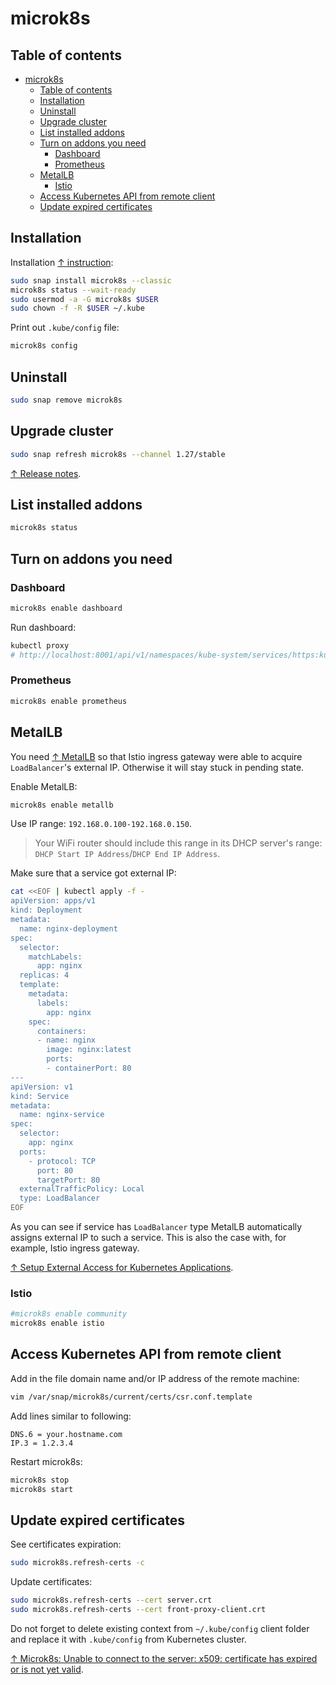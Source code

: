 # microk8s

## Table of contents

- [microk8s](#microk8s)
  - [Table of contents](#table-of-contents)
  - [Installation](#installation)
  - [Uninstall](#uninstall)
  - [Upgrade cluster](#upgrade-cluster)
  - [List installed addons](#list-installed-addons)
  - [Turn on addons you need](#turn-on-addons-you-need)
    - [Dashboard](#dashboard)
    - [Prometheus](#prometheus)
  - [MetalLB](#metallb)
    - [Istio](#istio)
  - [Access Kubernetes API from remote client](#access-kubernetes-api-from-remote-client)
  - [Update expired certificates](#update-expired-certificates)

## Installation

Installation [↑ instruction](https://ubuntu.com/kubernetes/install):

```bash
sudo snap install microk8s --classic
microk8s status --wait-ready
sudo usermod -a -G microk8s $USER
sudo chown -f -R $USER ~/.kube
```

Print out `.kube/config` file:

```bash
microk8s config
```

## Uninstall

```bash
sudo snap remove microk8s
```

## Upgrade cluster

```bash
sudo snap refresh microk8s --channel 1.27/stable
```

[↑ Release notes](https://microk8s.io/docs/release-notes).

## List installed addons

```bash
microk8s status
```

## Turn on addons you need

### Dashboard

```bash
microk8s enable dashboard
```

Run dashboard:

```bash
kubectl proxy
# http://localhost:8001/api/v1/namespaces/kube-system/services/https:kubernetes-dashboard:/proxy
```

### Prometheus

```bash
microk8s enable prometheus
```

## MetalLB

You need [↑ MetalLB](https://metallb.universe.tf) so that Istio ingress gateway were able to acquire `LoadBalancer`'s external IP. Otherwise it will stay stuck in pending state.

Enable MetalLB:

```bash
microk8s enable metallb
```

Use IP range: `192.168.0.100-192.168.0.150`.

> Your WiFi router should include this range in its DHCP server's range: `DHCP Start IP Address`/`DHCP End IP Address`.

Make sure that a service got external IP:

```bash
cat <<EOF | kubectl apply -f -
apiVersion: apps/v1
kind: Deployment
metadata:
  name: nginx-deployment
spec:
  selector:
    matchLabels:
      app: nginx
  replicas: 4
  template:
    metadata:
      labels:
        app: nginx
    spec:
      containers:
      - name: nginx
        image: nginx:latest
        ports:
        - containerPort: 80
---
apiVersion: v1
kind: Service
metadata:
  name: nginx-service
spec:
  selector:
    app: nginx
  ports:
    - protocol: TCP
      port: 80
      targetPort: 80
  externalTrafficPolicy: Local
  type: LoadBalancer
EOF
```

As you can see if service has `LoadBalancer` type MetalLB automatically assigns external IP to such a service. This is also the case with, for example, Istio ingress gateway.

[↑ Setup External Access for Kubernetes Applications](https://www.youtube.com/watch?v=k8bxtsWe9qw).

### Istio

```bash
#microk8s enable community
microk8s enable istio
```

## Access Kubernetes API from remote client

Add in the file domain name and/or IP address of the remote machine:

```bash
vim /var/snap/microk8s/current/certs/csr.conf.template
```

Add lines similar to following:

```text
DNS.6 = your.hostname.com
IP.3 = 1.2.3.4
```

Restart microk8s:

```bash
microk8s stop
microk8s start
```

## Update expired certificates

See certificates expiration:

```bash
sudo microk8s.refresh-certs -c
```

Update certificates:

```bash
sudo microk8s.refresh-certs --cert server.crt
sudo microk8s.refresh-certs --cert front-proxy-client.crt
```

Do not forget to delete existing context from `~/.kube/config` client folder and replace it with `.kube/config` from Kubernetes cluster.

[↑ Microk8s: Unable to connect to the server: x509: certificate has expired or is not yet valid](https://dev.to/boris/microk8s-unable-to-connect-to-the-server-x509-certificate-has-expired-or-is-not-yet-valid-2b73).
